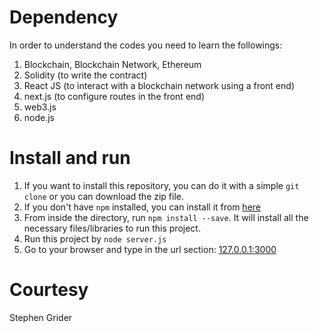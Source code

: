 # Dependency
In order to understand the codes you need to learn the followings:

1. Blockchain, Blockchain Network, Ethereum
2. Solidity (to write the contract)
3. React JS (to interact with a blockchain network using  a front end)
4. next.js (to configure routes in the front end)
5. web3.js
6. node.js

# Install and run
1. If you want to install this repository, you can do it with a simple `git clone` or you can download the zip file.
2. If you don't have `npm` installed, you can install it from [here](https://nodejs.org/en/download/) 
3. From inside the directory, run `npm install --save`. It will install all the necessary files/libraries to run this project.
4. Run this project by `node server.js`
5. Go to your browser and type in the url section: [127.0.0.1:3000](127.0.0.1:3000) 

# Courtesy
Stephen Grider